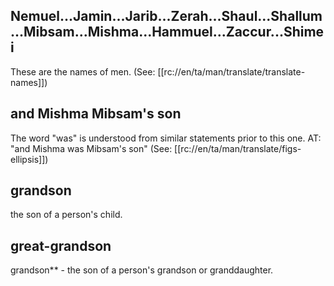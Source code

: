 ## Nemuel...Jamin...Jarib...Zerah...Shaul...Shallum...Mibsam...Mishma...Hammuel...Zaccur...Shimei ##

These are the names of men.  (See: [[rc://en/ta/man/translate/translate-names]])

## and Mishma Mibsam's son ##

The word "was" is understood from similar statements prior to this one. AT: "and Mishma was Mibsam's son" (See: [[rc://en/ta/man/translate/figs-ellipsis]])

## grandson ##

the son of a person's child.

## great-grandson ##

grandson** - the son of a person's grandson or granddaughter.